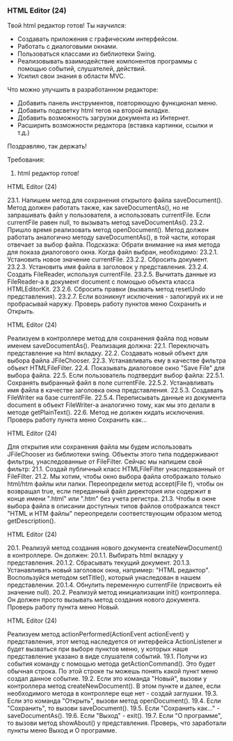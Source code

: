 
### HTML Editor (24)

Твой html редактор готов!
Ты научился:
- Создавать приложения с графическим интерфейсом.
- Работать с диалоговыми окнами.
- Пользоваться классами из библиотеки Swing.
- Реализовывать взаимодействие компонентов программы с помощью событий, слушателей,
действий.
- Усилил свои знания в области MVC.

Что можно улучшить в разработанном редакторе:
- Добавить панель инструментов, повторяющую функционал меню.
- Добавить подсветку html тегов на второй вкладке.
- Добавить возможность загрузки документа из Интернет.
- Расширить возможности редактора (вставка картинки, ссылки и т.д.)

Поздравляю, так держать!


Требования:
1.	html редактор готов!


HTML Editor (24)

23.1.	Напишем метод для сохранения открытого файла saveDocument(). Метод должен
работать также, как saveDocumentAs(), но не запрашивать файл у пользователя, а
использовать currentFile. Если currentFile равен null, то вызывать метод saveDocumentAs().
23.2.	Пришло время реализовать метод openDocument(). Метод должен работать
аналогично методу saveDocumentAs(), в той части, которая отвечает за выбор файла.
Подсказка: Обрати внимание на имя метода для показа диалогового окна.
Когда файл выбран, необходимо:
23.2.1.	Установить новое значение currentFile.
23.2.2.	Сбросить документ.
23.2.3.	Установить имя файла в заголовок у представления.
23.2.4.	Создать FileReader, используя currentFile.
23.2.5.	Вычитать данные из FileReader-а в документ document с помощью объекта класса
HTMLEditorKit.
23.2.6.	Сбросить правки (вызвать метод resetUndo представления).
23.2.7.	Если возникнут исключения - залогируй их и не пробрасывай наружу.
Проверь работу пунктов меню Сохранить и Открыть.



HTML Editor (24)

Реализуем в контроллере метод для сохранения файла под новым именем saveDocumentAs().
Реализация должна:
22.1.	Переключать представление на html вкладку.
22.2.	Создавать новый объект для выбора файла JFileChooser.
22.3.	Устанавливать ему в качестве фильтра объект HTMLFileFilter.
22.4.	Показывать диалоговое окно &quot;Save File&quot; для выбора файла.
22.5.	Если пользователь подтвердит выбор файла:
22.5.1.	Сохранять выбранный файл в поле currentFile.
22.5.2.	Устанавливать имя файла в качестве заголовка окна представления.
22.5.3.	Создавать FileWriter на базе currentFile.
22.5.4.	Переписывать данные из документа document в объект FileWriter-а аналогично тому,
как мы это делали в методе getPlainText().
22.6.	Метод не должен кидать исключения.
Проверь работу пункта меню Сохранить как...



HTML Editor (24)

Для открытия или сохранения файла мы будем использовать JFileChooser из библиотеки swing.
Объекты этого типа поддерживают фильтры, унаследованные от FileFilter. Сейчас мы напишем
свой фильтр:
21.1.	Создай публичный класс HTMLFileFilter унаследованный от FileFilter.
21.2.	Мы хотим, чтобы окно выбора файла отображало только html/htm файлы или папки.
Переопредели метод accept(File f), чтобы он возвращал true, если переданный файл
директория или содержит в конце имени &quot;.html&quot; или &quot;.htm&quot; без учета регистра.
21.3.	Чтобы в окне выбора файла в описании доступных типов файлов отображался текст
&quot;HTML и HTM файлы&quot; переопредели соответствующим образом метод getDescription().



HTML Editor (24)

20.1.	Реализуй метод создания нового документа createNewDocument() в контроллере. Он
должен:
20.1.1.	Выбирать html вкладку у представления.
20.1.2.	Сбрасывать текущий документ.
20.1.3.	Устанавливать новый заголовок окна, например: &quot;HTML редактор&quot;. Воспользуйся
методом setTitle(), который унаследован в нашем представлении.
20.1.4. Обнулить переменную currentFile (присвоить ей значение null).
20.2.	Реализуй метод инициализации init() контроллера. Он должен просто вызывать метод
создания нового документа.
Проверь работу пункта меню Новый.



HTML Editor (24)

Реализуем метод actionPerformed(ActionEvent actionEvent) у представления, этот метод
наследуется от интерфейса ActionListener и будет вызваться при выборе пунктов меню, у
которых наше представление указано в виде слушателя событий.
19.1.	Получи из события команду с помощью метода getActionCommand(). Это будет
обычная строка. По этой строке ты можешь понять какой пункт меню создал данное
событие.
19.2.	Если это команда &quot;Новый&quot;, вызови у контроллера метод createNewDocument(). В этом
пункте и далее, если необходимого метода в контроллере еще нет - создай заглушки.
19.3.	Если это команда &quot;Открыть&quot;, вызови метод openDocument().
19.4.	Если &quot;Сохранить&quot;, то вызови saveDocument().
19.5.	Если &quot;Сохранить как...&quot; - saveDocumentAs().
19.6.	Если &quot;Выход&quot; - exit().
19.7.	Если &quot;О программе&quot;, то вызови метод showAbout() у представления.
Проверь, что заработали пункты меню Выход и О программе.



